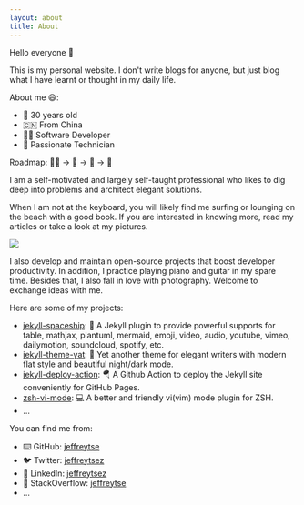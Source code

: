 ```yaml
---
layout: about
title: About
---
```


Hello everyone 👋

This is my personal website. I don't write blogs for anyone, but just
blog what I have learnt or thought in my daily life.

About me 😄:

- 🧑 30 years old
- 🇨🇳 From China
- 👨‍💻 Software Developer
- 🔨 Passionate Technician

Roadmap: 👨‍💻 -> 🎸 -> 🎹 -> 📸

I am a self-motivated and largely self-taught professional who likes to
dig deep into problems and architect elegant solutions.

When I am not at the keyboard, you will likely find me surfing or lounging
on the beach with a good book. If you are interested in knowing more, read my
articles or take a look at my pictures.

![](https://ghchart.rshah.org/jeffreytse)

I also develop and maintain open-source projects that boost developer
productivity. In addition, I practice playing piano and guitar in my spare
time. Besides that, I also fall in love with photography. Welcome to exchange
ideas with me.

Here are some of my projects:

- [jekyll-spaceship](https://github.com/jeffreytse/jekyll-spaceship): 🚀 A Jekyll plugin to provide powerful supports for table, mathjax, plantuml, mermaid, emoji, video, audio, youtube, vimeo, dailymotion, soundcloud, spotify, etc.
- [jekyll-theme-yat](https://github.com/jeffreytse/jekyll-theme-yat): 🎨 Yet another theme for elegant writers with modern flat style and beautiful night/dark mode.
- [jekyll-deploy-action](https://github.com/jeffreytse/jekyll-deploy-action): 🪂 A Github Action to deploy the Jekyll site conveniently for GitHub Pages.
- [zsh-vi-mode](https://github.com/jeffreytse/zsh-vi-mode): 💻 A better and friendly vi(vim) mode plugin for ZSH.
- ...

You can find me from:

- ⌨️ GitHub: [jeffreytse](https://github.com/jeffreytse)
- 🐦 Twitter: [jeffreytsez](https://twitter.com/jeffreytsez)
- 💼 LinkedIn: [jeffreytsez](https://linkedin.com/in/jeffreytsez)
- 🙋 StackOverflow: [jeffreytse](https://stackoverflow.com/users/12029031/jeffreytse)
- ...

